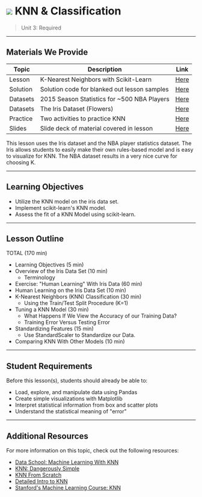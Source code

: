 # ![](https://ga-dash.s3.amazonaws.com/production/assets/logo-9f88ae6c9c3871690e33280fcf557f33.png) KNN & Classification

> Unit 3: Required

---

## Materials We Provide

| Topic | Description | Link |
| --- | --- | --- |
| Lesson | K-Nearest Neighbors with Scikit-Learn | [Here](./knn_with_sklearn.ipynb) |
| Solution  | Solution code for blanked out lesson samples | [Here](./solution-code/knn_with_sklearn-solution.ipynb) |
| Datasets | 2015 Season Statistics for ~500 NBA Players | [Here](./data/NBA_players_2015.csv) |
| Datasets | The Iris Dataset (Flowers) | [Here](./data/iris.data) |
| Practice | Two activities to practice KNN | [Here](./practice/) |
| Slides | Slide deck of material covered in lesson | [Here](./slides/) |


This lesson uses the Iris dataset and the NBA player statistics dataset. The Iris allows students to easily make their own rules-based model and is easy to visualize for KNN. The NBA dataset results in a very nice curve for choosing K.

---

## Learning Objectives
- Utilize the KNN model on the iris data set.
- Implement scikit-learn's KNN model.
- Assess the fit of a KNN Model using scikit-learn.


---

## Lesson Outline

TOTAL (170 min)
- Learning Objectives (5 min)
- Overview of the Iris Data Set (10 min)
  - Terminology
- Exercise: "Human Learning" With Iris Data (60 min)
- Human Learning on the Iris Data Set (10 min)
- K-Nearest Neighbors (KNN) Classification  (30 min)
  - Using the Train/Test Split Procedure (K=1)
- Tuning a KNN Model (30 min)
  - What Happens If We View the Accuracy of our Training Data?
  - Training Error Versus Testing Error
- Standardizing Features (15 min)
  - Use StandardScaler to Standardize our Data.
- Comparing KNN With Other Models (10 min)

---

## Student Requirements

Before this lesson(s), students should already be able to:

- Load, explore, and manipulate data using Pandas
- Create simple visualizations with Matplotlib
- Interpret statistical information from box and scatter plots
- Understand the statistical meaning of "error"

----

## Additional Resources

For more information on this topic, check out the following resources:

- [Data School: Machine Learning With KNN](http://blog.kaggle.com/2015/04/30/scikit-learn-video-4-model-training-and-prediction-with-k-nearest-neighbors/)
- [KNN: Dangerously Simple](https://mathbabe.org/2013/04/04/k-nearest-neighbors-dangerously-simple/)
- [KNN From Scratch](http://machinelearningmastery.com/tutorial-to-implement-k-nearest-neighbors-in-python-from-scratch/)
- [Detailed Intro to KNN](https://saravananthirumuruganathan.wordpress.com/2010/05/17/a-detailed-introduction-to-k-nearest-neighbor-knn-algorithm/)
- [Stanford's Machine Learning Course: KNN](http://cs231n.github.io/classification/#nn)












